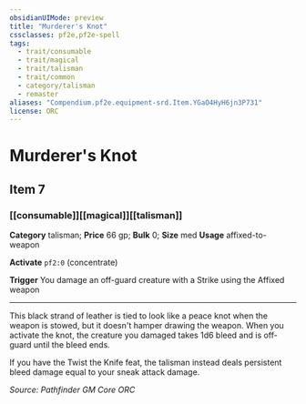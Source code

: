 ```yaml
---
obsidianUIMode: preview
title: "Murderer's Knot"
cssclasses: pf2e,pf2e-spell
tags:
  - trait/consumable
  - trait/magical
  - trait/talisman
  - trait/common
  - category/talisman
  - remaster
aliases: "Compendium.pf2e.equipment-srd.Item.YGaO4HyH6jn3P731"
license: ORC
---
```

# Murderer's Knot
## Item 7
### [[consumable]][[magical]][[talisman]]

**Category** talisman; 
**Price** 66 gp; 
**Bulk** 0; **Size** med
**Usage** affixed-to-weapon

**Activate** `pf2:0` (concentrate)

**Trigger** You damage an off-guard creature with a Strike using the Affixed weapon

* * *

This black strand of leather is tied to look like a peace knot when the weapon is stowed, but it doesn't hamper drawing the weapon. When you activate the knot, the creature you damaged takes 1d6 bleed and is off-guard until the bleed ends.

If you have the Twist the Knife feat, the talisman instead deals persistent bleed damage equal to your sneak attack damage.

*Source: Pathfinder GM Core*
*ORC*
